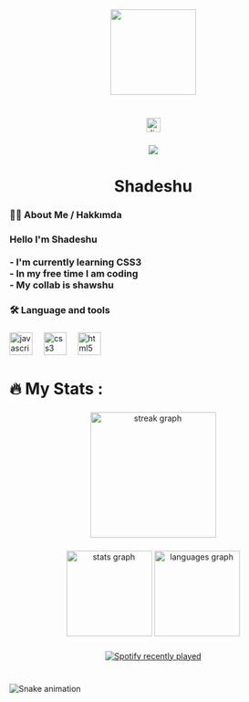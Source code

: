 <div align="center">
  <img height="150" src="https://avatars.githubusercontent.com/u/101464304?v=4"  />
</div>

###

<br clear="both">

<div align="center">
  <img src="https://img.shields.io/static/v1?message=Discord&logo=discord&label=&color=7289DA&logoColor=white&labelColor=&style=for-the-badge" height="25" alt="discord logo"  />
</div>

###

<div align="center">
  <img src="https://visitor-badge.laobi.icu/badge?page_id=shadeizm.shadeizm&"  />
</div>

###

<h1 align="center">Shadeshu</h1>

###

<h3 align="left">👩‍💻  About Me / Hakkımda</h3>

###

<h3 align="left">Hello I'm Shadeshu<br><br>-  I'm currently learning CSS3<br>-  In my free time I am coding<br>- My collab is shawshu</h3>

###

<h3 align="left">🛠 Language and tools</h3>

###

<div align="left">
  <img src="https://cdn.jsdelivr.net/gh/devicons/devicon/icons/javascript/javascript-original.svg" height="40" alt="javascript logo"  />
  <img width="12" />
  <img src="https://cdn.jsdelivr.net/gh/devicons/devicon/icons/css3/css3-original.svg" height="40" alt="css3 logo"  />
  <img width="12" />
  <img src="https://cdn.jsdelivr.net/gh/devicons/devicon/icons/html5/html5-original.svg" height="40" alt="html5 logo"  />
</div>

###

<h1 align="left">🔥   My Stats :</h1>

###

<div align="center">
  <img src="https://streak-stats.demolab.com?user=shadeizm&locale=en&mode=daily&theme=dark&hide_border=false&border_radius=5&order=3" height="220" alt="streak graph"  />
</div>

###

<div align="center">
  <img src="https://github-readme-stats.vercel.app/api?username=shadeizm&hide_title=false&hide_rank=false&show_icons=true&include_all_commits=true&count_private=true&disable_animations=false&theme=dracula&locale=en&hide_border=false&order=1" height="150" alt="stats graph"  />
  <img src="https://github-readme-stats.vercel.app/api/top-langs?username=shadeizm&locale=en&hide_title=false&layout=compact&card_width=320&langs_count=5&theme=dracula&hide_border=false&order=2" height="150" alt="languages graph"  />
</div>

###

<div align="center">
  <a href="https://open.spotify.com/user/31apqlmqpl5uxqqx2l5snyhqcvoy">
    <img src="https://spotify-recently-played-readme.vercel.app/api?user=31apqlmqpl5uxqqx2l5snyhqcvoy&count=5" alt="Spotify recently played"  />
  </a>
</div>

###

<br clear="both">

<img src="https://raw.githubusercontent.com/shadeizm/shadeizm/output/snake.svg" alt="Snake animation" />

###
